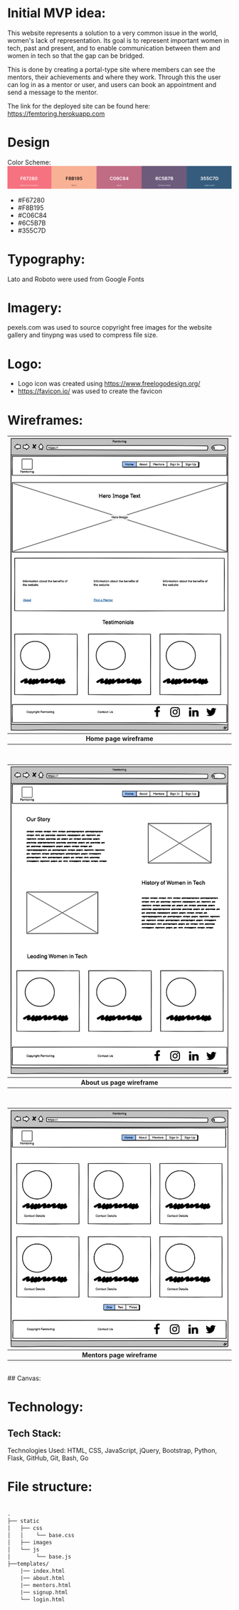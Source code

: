 # Initial MVP idea:

This website represents a solution to a very common issue in the world, women's lack of representation. Its goal is to represent important women in tech, past and present, and to enable communication between them and women in tech so that the gap can be bridged.

This is done by creating a portal-type site where members can see the mentors, their achievements and where they work. Through this the user can log in as a mentor or user, and users can book an appointment and send a message to the mentor.

The link for the deployed site can be found here: https://femtoring.herokuapp.com

# Design

Color Scheme:
![alt text](assets/readme_images/colour-palette.png)

-   #F67280
-   #F8B195
-   #C06C84
-   #6C5B7B
-   #355C7D​

# Typography:

Lato and Roboto were used from Google Fonts​

# Imagery:

pexels.com was used to source copyright free images for the website gallery and tinypng was used to compress file size​.

# Logo:

-   Logo icon was created using https://www.freelogodesign.org/
-   https://favicon.io/ was used to create the favicon

# Wireframes:

| ![Home page wireframe](assets/readme_images/home-page.png) |
| :--------------------------------------------------------: |
|                 <b>Home page wireframe</b>                 |

 <br />

| ![femtoring about wireframe](assets/readme_images/about-page.png) |
| :---------------------------------------------------------------: |
|                  <b>About us page wireframe</b>                   |

 <br />

| ![femtoring mentors wireframe](assets/readme_images/mentors-page.png) |
| :-------------------------------------------------------------------: |
|                     <b>Mentors page wireframe</b>                     |

 <br />
## Canvas:

# Technology:

## Tech Stack:

​Technologies Used: HTML, CSS, JavaScript, jQuery, Bootstrap, Python, Flask, GitHub, Git, Bash, Go

# File structure:

```

.
├── static
│   ├── css
│   │    └── base.css
│   ├── images
│   └── js
│        └── base.js
├──templates/
    |── index.html
    |── about.html
    |── mentors.html
    |── signup.html
    └── login.html

```
